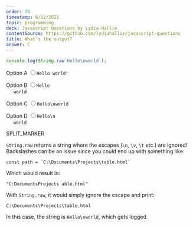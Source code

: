 ```yaml
---
order: 70
timestamp: 6/12/2021
topic: programming
deck: Javascript Questions by Lydia Hallie
contentSource: https://github.com/lydiahallie/javascript-questions
title: What's the output?
answer: C
---
```


  

```javascript
console.log(String.raw`Hello\nworld`);
```


<label for="option-A">Option A</label>
<input type="radio" name="answer-option" id="option-A" value="A">`Hello world!`</input>
    

<label for="option-B">Option B</label>
<input type="radio" name="answer-option" id="option-B" value="B">`Hello` <br />&nbsp; &nbsp; &nbsp;`world`</input>
    

<label for="option-C">Option C</label>
<input type="radio" name="answer-option" id="option-C" value="C">`Hello\nworld`</input>
    

<label for="option-D">Option D</label>
<input type="radio" name="answer-option" id="option-D" value="D">`Hello\n` <br /> &nbsp; &nbsp; &nbsp;`world`</input>
    




SPLIT_MARKER

`String.raw` returns a string where the escapes (`\n`, `\v`, `\t` etc.) are ignored! Backslashes can be an issue since you could end up with something like:

`` const path = `C:\Documents\Projects\table.html` ``

Which would result in:

`"C:DocumentsProjects able.html"`

With `String.raw`, it would simply ignore the escape and print:

`C:\Documents\Projects\table.html`

In this case, the string is `Hello\nworld`, which gets logged.



